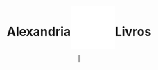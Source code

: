<div style="display:flex; align-items: center; justify-content: center">
    <h1>Alexandria</h1>
        <img style="justify-self: center; align-self:center; height:100px" src="./resources/alexandriaLogoFinal.svg" alt="">
    <h1>Livros</h1>
</div>


<p style="text-align: center;">|</p>
